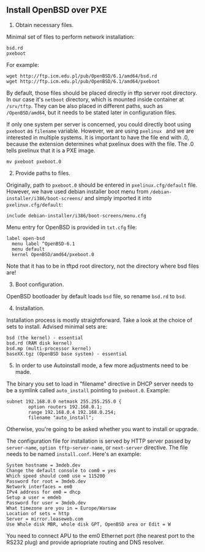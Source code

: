 Install OpenBSD over PXE
------------------------

1. Obtain necessary files.

  Minimal set of files to perform network installation:

  ```
  bsd.rd
  pxeboot
  ```
  For example:

  ```
  wget http://ftp.icm.edu.pl/pub/OpenBSD/6.1/amd64/bsd.rd
  wget http://ftp.icm.edu.pl/pub/OpenBSD/6.1/amd64/pxeboot
  ```
  By default, those files should be placed directly in tftp server root
  directory. In our case it's `netboot` directory, which is mounted inside
  container at `/srv/tftp`. They can be also placed in different paths, such as
  `/OpenBSD/amd64`, but it needs to be stated later in configuration files.

  If only one system per server is concerned, you could directly boot using
  `pxeboot` as `filename` variable. However, we are using `pxelinux ` and we are
  interested in multiple systems. It is important to have the file end with .0,
  because the extension determines what pxelinux does with the file. The .0 tells
  pxelinux that it is a PXE image.

  ```
  mv pxeboot pxeboot.0
  ```

2. Provide paths to files.

  Originally, path to `pxeboot.0` should be entered in `pxelinux.cfg/default`
  file. However, we have used debian installer boot  menu from
  `/debian-installer/i386/boot-screens/` and simply imported it into
  `pxelinux.cfg/default`:

  ```
  include debian-installer/i386/boot-screens/menu.cfg
  ```
  Menu entry for OpenBSD is provided in `txt.cfg` file:

  ```
  label open-bsd
  	menu label ^OpenBSD-6.1
  	menu default
  	kernel OpenBSD/amd64/pxeboot.0
  ```
  
  Note that it has to be in  tftpd root directory, not the directory where bsd
  files are!
  
3. Boot configuration.

  OpenBSD bootloader by default loads `bsd` file, so rename `bsd.rd` to `bsd`.

4. Installation.

  Installation process is mostly straightforward. Take a look at the choice of
  sets to install. Advised minimal sets are:

  ```
  bsd (the kernel) - essential
  bsd.rd (RAM disk kernel)
  bsd.mp (multi-processor kernel)
  baseXX.tgz (OpenBSD base system) - essential
  ```

5. In order to use Autoinstall mode, a few more adjustments need to be made.

The binary you set to load in "filename" directive in DHCP server needs to be
a symlink called `auto_install` pointing to `pxeboot.0`. Example:

```
subnet 192.168.0.0 netmask 255.255.255.0 {
        option routers 192.168.0.1;
        range 192.168.0.4 192.168.0.254;
        filename "auto_install";
```        

Otherwise, you're going to be asked whether you want to install or upgrade.

The configuration file for installation is served by HTTP server passed by
`server-name`, `option tftp-server-name`, or `next-server` directive.
The file needs to be named `install.conf`. Here's an example:
```
System hostname = 3mdeb.dev
Change the default console to com0 = yes
Which speed should com0 use = 115200
Password for root = 3mdeb.dev
Network interfaces = em0
IPv4 address for em0 = dhcp
Setup a user = emdeb
Password for user = 3mdeb.dev
What timezone are you in = Europe/Warsaw
Location of sets = http
Server = mirror.leaseweb.com
Use Whole disk MBR, whole disk GPT, OpenBSD area or Edit = W
```

You need to connect APU to the em0 Ethernet port (the nearest port to the RS232
plug) and provide apriopriate routing and DNS resolver.
